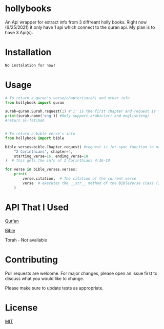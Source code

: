 # hollybooks

An Api wrapper for extract info from 3 diffreant holly books. Right now (6/25/2021) it only have 1 api which connect to the quran api. My plan is to have 3 Api(s).

# Installation

```bash
No instalation for now!
```

# Usage

```python
# To return a quran's verse/chapter(surah) and other info
from hollybook import quran

surah=quran.Surah.request(1) #'1' is the first chapter and request is for sync function to make it async replace request to async_request()
print(surah.name('eng')) #Only support arabic(ar) and english(eng)
#return al-fatihah


# To return a bible verse's info
from hollybook import bible

bible_verses=bible.Chapter.request( #request is for sync function to make it async replace request to async_request()
    "2 Corinthians", chapter=4,
    starting_verse=16, ending_verse=18
)  # this gets the info of 2 Corinthians 4:16-18

for verse in bible_verses.verses:
    print(
        verse.citation,  # The citation of the current verse
        verse  # executes the __str__ method of the BibleVerse class (it returns the verse itself)
    ) 
```

# API That I Used

[Qur'an](https://alquran.cloud/api)

[Bible](https://bible-api.com/)

Torah - Not available

# Contributing

Pull requests are welcome. For major changes, please open an issue first to discuss what you would like to change.

Please make sure to update tests as appropriate.

# License

[MIT](https://choosealicense.com/licenses/mit/)

